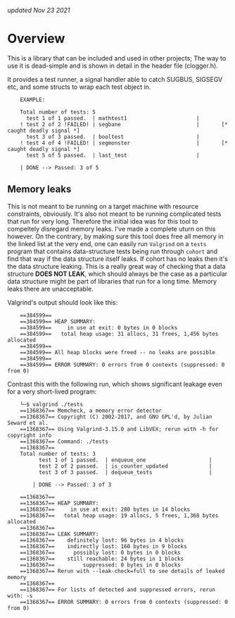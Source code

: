 _updated Nov 23 2021_

Overview
==========================

This is a library that can be included and used in other projects; 
The way to use it is dead-simple and is shown in detail in the header file (clogger.h).

It provides a test runner, a signal handler able to catch SUGBUS, SIGSEGV etc, 
and some structs to wrap each test object in.
```
    EXAMPLE:

    Total number of tests: 5
	  test 1 of 1 passed.  | mathtest1                      |
	! test 2 of 2 !FAILED! | segbane                        |		[* caught deadly signal *]
	  test 3 of 3 passed.  | booltest                       |
	! test 4 of 4 !FAILED! | segmonster                     |		[* caught deadly signal *]
	  test 5 of 5 passed.  | last_test                      |

	| DONE --> Passed: 3 of 5

```

Memory leaks 
------------------

This is not meant to be running on a target machine with
resource constraints, obviously. It's also not meant to be running 
complicated tests that run for very long. Therefore the initial idea
was for this tool to compeltely disregard memory leaks. I've made a
complete uturn on this however. On the contrary, by making sure this
tool does free all memory in the linked list at the very end, one can
easily run `Valgrind`  on a `tests` program that contains
data-structure tests being run through `cohort` and find that way if
the data structure itself leaks. 
If cohort has no leaks then it's the data structure leaking. This is a
really great way of checking that a data structure **DOES NOT LEAK**,
which should always be the case as a particular data structure might
be part of libraries that run for a long time. Memory leaks there are
unacceptable. 

Valgrind's output should look like this:
```
    ==384599== 
    ==384599== HEAP SUMMARY:
    ==384599==     in use at exit: 0 bytes in 0 blocks
    ==384599==   total heap usage: 31 allocs, 31 frees, 1,456 bytes allocated
    ==384599== 
    ==384599== All heap blocks were freed -- no leaks are possible
    ==384599== 
    ==384599== ERROR SUMMARY: 0 errors from 0 contexts (suppressed: 0 from 0)
```
Contrast this with the following run, which shows significant leakage
even for a very short-lived program:
```
    └─$ valgrind ./tests 
    ==1368367== Memcheck, a memory error detector
    ==1368367== Copyright (C) 2002-2017, and GNU GPL'd, by Julian Seward et al.
    ==1368367== Using Valgrind-3.15.0 and LibVEX; rerun with -h for copyright info
    ==1368367== Command: ./tests
    ==1368367== 
    Total number of tests: 3
          test 1 of 1 passed.  | enqueue_one                    | 
          test 2 of 2 passed.  | is_counter_updated             | 
          test 3 of 3 passed.  | dequeue_tests                  | 

        | DONE --> Passed: 3 of 3

    ==1368367== 
    ==1368367== HEAP SUMMARY:
    ==1368367==     in use at exit: 280 bytes in 14 blocks
    ==1368367==   total heap usage: 19 allocs, 5 frees, 1,368 bytes allocated
    ==1368367== 
    ==1368367== LEAK SUMMARY:
    ==1368367==    definitely lost: 96 bytes in 4 blocks
    ==1368367==    indirectly lost: 160 bytes in 9 blocks
    ==1368367==      possibly lost: 0 bytes in 0 blocks
    ==1368367==    still reachable: 24 bytes in 1 blocks
    ==1368367==         suppressed: 0 bytes in 0 blocks
    ==1368367== Rerun with --leak-check=full to see details of leaked memory
    ==1368367== 
    ==1368367== For lists of detected and suppressed errors, rerun with: -s
    ==1368367== ERROR SUMMARY: 0 errors from 0 contexts (suppressed: 0 from 0)
```


